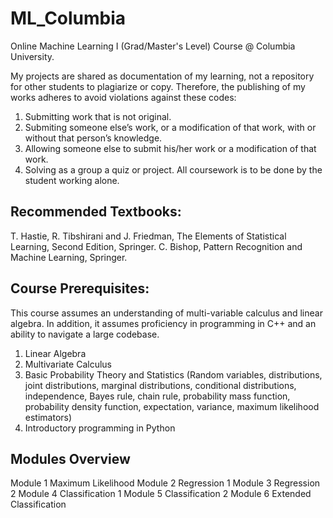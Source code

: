# ML_Columbia
Online Machine Learning I (Grad/Master's Level) Course @ Columbia University.

My projects are shared as documentation of my learning, not a repository for other students to plagiarize or copy. Therefore, the publishing of my works adheres to avoid violations against these codes:
1. Submitting work that is not original.
2. Submiting someone else’s work, or a modification of that work, with or without that person’s knowledge.
3. Allowing someone else to submit his/her work or a modification of that work.
4. Solving as a group a quiz or project. All coursework is to be done by the student working alone.



## Recommended Textbooks:
T. Hastie, R. Tibshirani and J. Friedman, The Elements of Statistical Learning, Second Edition, Springer.
C. Bishop, Pattern Recognition and Machine Learning, Springer.

## Course Prerequisites:
This course assumes an understanding of multi-variable calculus and linear algebra. In addition, it assumes proficiency in programming in C++ and an ability to navigate a large codebase.

1) Linear Algebra
2) Multivariate Calculus
3) Basic Probability Theory and Statistics (Random variables, distributions, joint distributions, marginal distributions, conditional distributions, independence, Bayes rule, chain rule, probability mass function, probability density function, expectation, variance, maximum likelihood estimators)
4) Introductory programming in Python


## Modules Overview
Module 1	Maximum Likelihood
Module 2	Regression 1
Module 3	Regression 2
Module 4	Classification 1
Module 5	Classification 2
Module 6	Extended Classification
